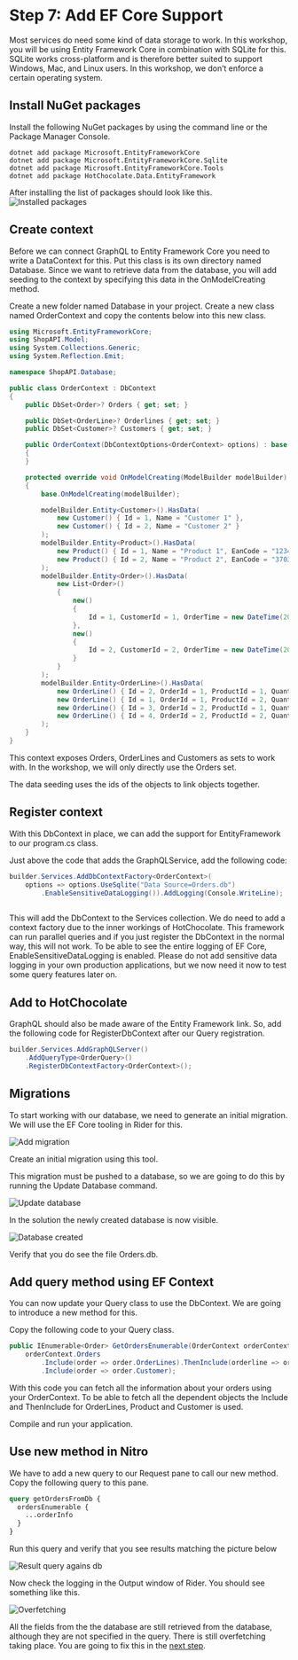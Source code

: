 # Step 7: Add EF Core Support

Most services do need some kind of data storage to work. In this workshop, you will be using Entity Framework Core in combination with SQLite for this. SQLite works cross-platform and is therefore better suited to support Windows, Mac, and Linux users. In this workshop, we don’t enforce a certain operating system.

## Install NuGet packages

Install the following NuGet packages by using the command line or the Package Manager Console.

```shell
dotnet add package Microsoft.EntityFrameworkCore
dotnet add package Microsoft.EntityFrameworkCore.Sqlite
dotnet add package Microsoft.EntityFrameworkCore.Tools
dotnet add package HotChocolate.Data.EntityFramework
```

After installing the list of packages should look like this.
![Installed packages](./images/Packages%20Rider.png)

## Create context

Before we can connect GraphQL to Entity Framework Core you need to write a DataContext for this. Put this class is its own directory named Database. Since we want to retrieve data from the database, you will add seeding to the context by specifying this data in the OnModelCreating method.

Create a new folder named Database in your project. Create a new class named OrderContext and copy the contents below into this new class.

```csharp
using Microsoft.EntityFrameworkCore;
using ShopAPI.Model;
using System.Collections.Generic;
using System.Reflection.Emit;

namespace ShopAPI.Database;

public class OrderContext : DbContext
{
    public DbSet<Order>? Orders { get; set; }

    public DbSet<OrderLine>? Orderlines { get; set; }
    public DbSet<Customer>? Customers { get; set; }

    public OrderContext(DbContextOptions<OrderContext> options) : base(options)
    {
    }

    protected override void OnModelCreating(ModelBuilder modelBuilder)
    {
        base.OnModelCreating(modelBuilder);

        modelBuilder.Entity<Customer>().HasData(
            new Customer() { Id = 1, Name = "Customer 1" },
            new Customer() { Id = 2, Name = "Customer 2" }
        );
        modelBuilder.Entity<Product>().HasData(
            new Product() { Id = 1, Name = "Product 1", EanCode = "123439900", Price = 100, Weight = 300 },
            new Product() { Id = 2, Name = "Product 2", EanCode = "37034034039", Price = 200, Weight = 700 }
        );
        modelBuilder.Entity<Order>().HasData(
            new List<Order>()
            {
                new()
                {
                    Id = 1, CustomerId = 1, OrderTime = new DateTime(2025, 5, 21, 12, 30, 30)
                },
                new()
                {
                    Id = 2, CustomerId = 2, OrderTime = new DateTime(2025, 5, 21, 9, 15, 00)
                }
            }
        );
        modelBuilder.Entity<OrderLine>().HasData(
            new OrderLine() { Id = 2, OrderId = 1, ProductId = 1, Quantity = 2, DiscountPercentage = 0 },
            new OrderLine() { Id = 1, OrderId = 1, ProductId = 2, Quantity = 5, DiscountPercentage = 5 },
            new OrderLine() { Id = 3, OrderId = 2, ProductId = 1, Quantity = 7, DiscountPercentage = 0 },
            new OrderLine() { Id = 4, OrderId = 2, ProductId = 2, Quantity = 10, DiscountPercentage = 20.0m }
        );
    }
}

```

This context exposes Orders, OrderLines and Customers as sets to work with. In the workshop, we will only directly use the Orders set.

The data seeding uses the ids of the objects to link objects together.

## Register context 
With this DbContext in place, we can add the support for EntityFramework to our program.cs class.

Just above the code that adds the GraphQLService, add the following code:

```csharp
builder.Services.AddDbContextFactory<OrderContext>(
    options => options.UseSqlite("Data Source=Orders.db")
        .EnableSensitiveDataLogging()).AddLogging(Console.WriteLine);
       
```

This will add the DbContext to the Services collection. We do need to add a context factory due to the inner workings of HotChocolate. This framework can run parallel queries and if you just register the DbContext in the normal way, this will not work. To be able to see the entire logging of EF Core, EnableSensitiveDataLogging is enabled. Please do not add sensitive data logging in your own production applications, but we now need it now to test some query features later on.

## Add to HotChocolate

GraphQL should also be made aware of the Entity Framework link.
So, add the following code for RegisterDbContext after our Query registration.

```csharp
builder.Services.AddGraphQLServer()
    .AddQueryType<OrderQuery>()
    .RegisterDbContextFactory<OrderContext>();
```

## Migrations

To start working with our database, we need to generate an initial migration. We will use the EF Core tooling in Rider for this.

![Add migration](./images/Create%20migration.png)

Create an initial migration using this tool.

This migration must be pushed to a database, so we are going to do this by running the Update Database command.

![Update database](./images/Update%20Database.png)


In the solution the newly created database is now visible.

![Database created](./images/Database%20created.png)

Verify that you do see the file Orders.db.

## Add query method using EF Context

You can now update your Query class to use the DbContext. We are going to introduce a new method for this.

Copy the following code to your Query class.

```csharp
public IEnumerable<Order> GetOrdersEnumerable(OrderContext orderContext) =>
    orderContext.Orders
        .Include(order => order.OrderLines).ThenInclude(orderline => orderline.Product)
        .Include(order => order.Customer);
```

With this code you can fetch all the information about your orders using your OrderContext. To be able to fetch all the dependent objects the Include and ThenInclude for OrderLines, Product and Customer is used.

Compile and run your application.

## Use new method in Nitro

We have to add a new query to our Request pane to call our new method. Copy the following query to this pane.

```graphql
query getOrdersFromDb {
  ordersEnumerable {
    ...orderInfo
  }
}
```
Run this query and verify that you see results matching the picture below

![Result query agains db](./images/Db%20connection%20result.png)

Now check the logging in the Output window of Rider. You should see something like this.

![Overfetching](./images/Overfetching%20Rider.png)

All the fields from the the database are still retrieved from the database, although they are not specified in the query. There is still overfetching taking place. You are going to fix this in the [next step](./Step8.md).


